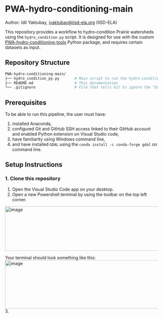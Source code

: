 # PWA-hydro-conditioning-main
Author: Idil Yaktubay, iyaktubay@iisd-ela.org (IISD-ELA)

This repository provides a workflow to hydro-condition Prairie watersheds using the ```hydro_condition.py``` script. It is designed for use with the custom [PWA-hydro-conditioning-tools](https://github.com/IISD-ELA/PWA-hydro-conditioning-tools) Python package, and requires certain datasets as input.

## Repository Structure
```bash
PWA-hydro-conditioning-main/                  
├── hydro_condition_py.py       # Main script to run the hydro-conditioning pipeline
├── README.md                   # This documentation
└── .gitignore                  # File that tells Git to ignore the "Data" folder created by the user

```

## Prerequisites
To be able to run this pipeline, the user must have: 
1) installed Anaconda,
2) configured Git and GitHub SSH access linked to their GitHub account and enabled Python extension on Visual Studio code,
3) have familiarity using Windows command line,
4) and have installed ```GDAL``` using the ```conda install -c conda-forge gdal``` on command line.

## Setup Instructions
### 1. Clone this repository
1. Open the Visual Studio Code app on your desktop.
2. Open a new Powershell terminal by using the toolbar on the top left corner.
<img width="604" height="146" alt="image" src="https://github.com/user-attachments/assets/d3960591-8bfb-49e4-8c2c-9ad2cfa8a521" />

Your terminal should look something like this:
<img width="774" height="159" alt="image" src="https://github.com/user-attachments/assets/6c2e96e4-fb07-4790-b710-70f393fbacd4" />
3. 

